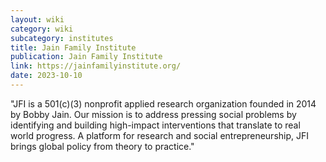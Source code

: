 ```yaml
---
layout: wiki
category: wiki
subcategory: institutes
title: Jain Family Institute
publication: Jain Family Institute
link: https://jainfamilyinstitute.org/
date: 2023-10-10
---
```


"JFI is a 501(c)(3) nonprofit applied research organization founded in 2014 by Bobby Jain. Our mission is to address pressing social problems by identifying and building high-impact interventions that translate to real world progress. A platform for research and social entrepreneurship, JFI brings global policy from theory to practice."
